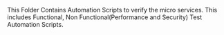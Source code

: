 This Folder Contains Automation Scripts to verify the micro services. This includes Functional, Non Functional(Performance and Security) Test Automation Scripts.
